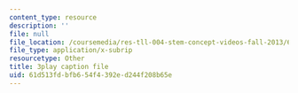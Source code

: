 ```yaml
---
content_type: resource
description: ''
file: null
file_location: /coursemedia/res-tll-004-stem-concept-videos-fall-2013/61d513fdbfb654f4392ed244f208b65e_3gxNrc_EEN8.srt
file_type: application/x-subrip
resourcetype: Other
title: 3play caption file
uid: 61d513fd-bfb6-54f4-392e-d244f208b65e
---
```


